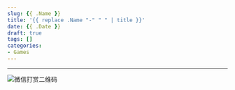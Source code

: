 ```yaml
---
slug: {{ .Name }}
title: '{{ replace .Name "-" " " | title }}'
date: {{ .Date }}
draft: true
tags: []
categories:
- Games
---
```



---

![微信打赏二维码](http://keithmo.me/img/wechat_reward_qrcode.png)
